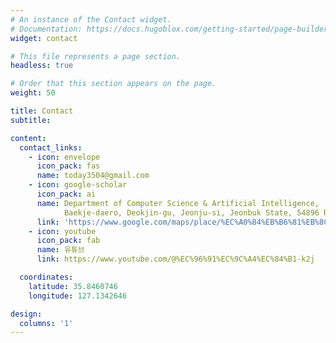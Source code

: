 ```yaml
---
# An instance of the Contact widget.
# Documentation: https://docs.hugoblox.com/getting-started/page-builder/
widget: contact

# This file represents a page section.
headless: true

# Order that this section appears on the page.
weight: 50

title: Contact
subtitle: 

content:
  contact_links:
    - icon: envelope
      icon_pack: fas
      name: today3504@gmail.com
    - icon: google-scholar
      icon_pack: ai
      name: Department of Computer Science & Artificial Intelligence,
            Baekje-daero, Deokjin-gu, Jeonju-si, Jeonbuk State, 54896 Republic of Korea
      link: 'https://www.google.com/maps/place/%EC%A0%84%EB%B6%81%EB%8C%80%ED%95%99%EA%B5%90+%EC%BB%B4%ED%93%A8%ED%84%B0%EA%B3%B5%ED%95%99%EB%B6%80/data=!4m14!1m7!3m6!1s0x35702369ead71b35:0xd36ad9820d4b74a!2z7KCE67aB64yA7ZWZ6rWQIOy7tO2TqO2EsOqzte2Vmeu2gA!8m2!3d35.8460137!4d127.1342729!16s%2Fg%2F11trqxf7nn!3m5!1s0x35702369ead71b35:0xd36ad9820d4b74a!8m2!3d35.8460137!4d127.1342729!16s%2Fg%2F11trqxf7nn?entry=ttu&g_ep=EgoyMDI0MDkzMC4wIKXMDSoASAFQAw%3D%3D'
    - icon: youtube
      icon_pack: fab
      name: 유튜브
      link: https://www.youtube.com/@%EC%96%91%EC%9C%A4%EC%84%B1-k2j

  coordinates:
    latitude: 35.8460746
    longitude: 127.1342646

design:
  columns: '1'
---
```

